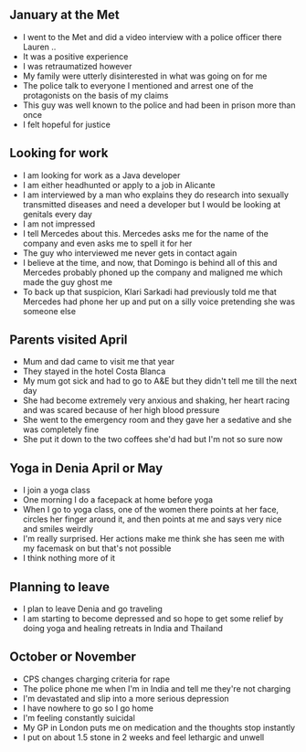 ## January at the Met

- I went to the Met and did a video interview with a police officer there Lauren ..
- It was a positive experience
- I was retraumatized however
- My family were utterly disinterested in what was going on for me
- The police talk to everyone I mentioned and arrest one of the protagonists on the basis of my claims
- This guy was well known to the police and had been in prison more than once
- I felt hopeful for justice

## Looking for work

- I am looking for work as a Java developer
- I am either headhunted or apply to a job in Alicante
- I am interviewed by a man who explains they do research into sexually transmitted diseases and need a developer but I would be looking at genitals every day
- I am not impressed
- I tell Mercedes about this. Mercedes asks me for the name of the company and even asks me to spell it for her
- The guy who interviewed me never gets in contact again
- I believe at the time, and now, that Domingo is behind all of this and Mercedes probably phoned up the company and maligned me which made the guy ghost me
- To back up that suspicion, Klari Sarkadi had previously told me that Mercedes had phone her up and put on a silly voice pretending she was someone else

## Parents visited April

- Mum and dad came to visit me that year
- They stayed in the hotel Costa Blanca
- My mum got sick and had to go to A&E but they didn't tell me till the next day
- She had become extremely very anxious and shaking, her heart racing and was scared because of her high blood pressure
- She went to the emergency room and they gave her a sedative and she was completely fine
- She put it down to the two coffees she'd had but I'm not so sure now

## Yoga in Denia April or May

- I join a yoga class 
- One morning I do a facepack at home before yoga
- When I go to yoga class, one of the women there points at her face, circles her finger around it, and then points at me and says very nice and smiles weirdly
- I'm really surprised. Her actions make me think she has seen me with my facemask on but that's not possible
- I think nothing more of it 

## Planning to leave

- I plan to leave Denia and go traveling
- I am starting to become depressed and so hope to get some relief by doing yoga and healing retreats in India and Thailand

## October or November 

- CPS changes charging criteria for rape
- The police phone me when I'm in India and tell me they're not charging
- I'm devastated and slip into a more serious depression
- I have nowhere to go so I go home
- I'm feeling constantly suicidal
- My GP in London puts me on medication and the thoughts stop instantly
- I put on about 1.5 stone in 2 weeks and feel lethargic and unwell
